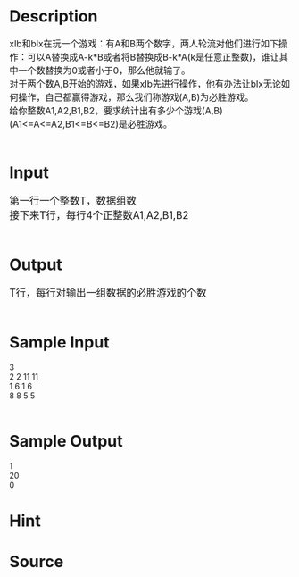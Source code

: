 
# Description

<div class="content"><p><span style="font-size: medium">xlb和blx在玩一个游戏：有A和B两个数字，两人轮流对他们进行如下操作：可以A替换成A-k*B或者将B替换成B-k*A(k是任意正整数)，谁让其中一个数替换为0或者小于0，那么他就输了。<br/>
对于两个数A,B开始的游戏，如果xlb先进行操作，他有办法让blx无论如何操作，自己都赢得游戏，那么我们称游戏(A,B)为必胜游戏。<br/>
给你整数A1,A2,B1,B2，要求统计出有多少个游戏(A,B)(A1&lt;=A&lt;=A2,B1&lt;=B&lt;=B2)是必胜游戏。<br/>
 <br/>
</span></p></div>

# Input

<div class="content"><p><font size="4">第一行一个整数T，数据组数<br/>
接下来T行，每行4个正整数A1,A2,B1,B2<br/>
 <br/>
</font></p></div>

# Output

<div class="content"><p><font size="4">T行，每行对输出一组数据的必胜游戏的个数<br/>
 <br/>
</font></p></div>

# Sample Input

<div class="content"><span class="sampledata">3<br/>
2 2 11 11<br/>
1 6 1 6<br/>
8 8 5 5<br/>
 <br/>
</span></div>

# Sample Output

<div class="content"><span class="sampledata">1<br/>
20<br/>
0<br/>
 </span></div>

# Hint

<div class="content"><p></p></div>

# Source

<div class="content"><p><a href="problemset.php?search="></a></p></div>

